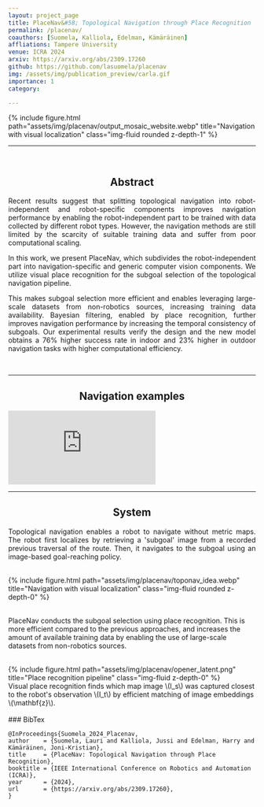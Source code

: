 ```yaml
---
layout: project_page
title: PlaceNav&#58; Topological Navigation through Place Recognition
permalink: /placenav/
coauthors: [Suomela, Kalliola, Edelman, Kämäräinen]
affliations: Tampere University
venue: ICRA 2024
arxiv: https://arxiv.org/abs/2309.17260
github: https://github.com/lasuomela/placenav
img: /assets/img/publication_preview/carla.gif
importance: 1
category:

---
```


<div class="row">
<div class="container lazy" data-lazy-placeholder="https://placehold.it/1321x583?text=Loading" data-lazy-error="https://placehold.it/1321x583?text=Error">
    <div class="col-sm mt-3 mt-md-0">
        {% include figure.html path="assets/img/placenav/output_mosaic_website.webp" title="Navigation with visual localization" class="img-fluid rounded z-depth-1" %}
    </div>
</div>
</div>

<hr>

<br>
<h2 style="text-align: center;">Abstract</h2>

<p style="text-align: justify;">
Recent results suggest that splitting topological navigation into robot-independent and robot-specific components improves navigation performance by enabling the robot-independent part to be trained with data collected by different robot types. However, the navigation methods are still limited by the scarcity of suitable training data and suffer from poor computational scaling.
</p>

<p style="text-align: justify;">
In this work, we present PlaceNav, which subdivides the robot-independent part into navigation-specific and generic computer vision components. We utilize visual place recognition for the subgoal selection of the topological navigation pipeline. 
</p>

<p style="text-align: justify;">
This makes subgoal selection more efficient and enables leveraging large-scale datasets from non-robotics sources, increasing training data availability.
Bayesian filtering, enabled by place recognition, further improves navigation performance by increasing the temporal consistency of subgoals.
Our experimental results verify the design and the new model obtains a 76% higher success rate in indoor and 23% higher in outdoor navigation tasks with higher computational efficiency.
</p>

<br>


<hr>
<h2 style="text-align: center;">Navigation examples</h2>
<div class="video-wrap">
  <div class="video-container">
    <iframe src="https://www.youtube.com/embed/4dzoRZrBsYw" title="PlaceNav navigation examples" frameborder="0" allow="accelerometer; autoplay; clipboard-write; encrypted-media; gyroscope; picture-in-picture; web-share" allowfullscreen></iframe>
  </div>
</div>

<hr>

<h2 style="text-align: center;">System</h2>
<p style="text-align: justify;">
Topological navigation enables a robot to navigate without metric maps. The robot first localizes by retrieving a 'subgoal' image from a recorded previous traversal of the route. Then, it navigates to the subgoal using an image-based goal-reaching policy.
</p>
<br>
<div class="row justify-content-center">
    <div class="col-sm d-flex justify-content-center align-items-center">
        {% include figure.html path="assets/img/placenav/toponav_idea.webp" title="Navigation with visual localization" class="img-fluid rounded z-depth-0" %}
    </div>
</div>
<br>
<p style="text-align: justify;">

PlaceNav conducts the subgoal selection using place recognition. This is more efficient compared to the previous approaches, and increases the amount of available training data by enabling the use of large-scale datasets from non-robotics sources.

</p>
<br>
<div class="row">
<div class="container lazy" data-lazy-placeholder="https://placehold.it/1321x583?text=Loading" data-lazy-error="https://placehold.it/1321x583?text=Error">
    <div class="col-9 mx-auto mt-3 mt-md-0">
        {% include figure.html path="assets/img/placenav/opener_latent.png" title="Place recognition pipeline" class="img-fluid z-depth-0" %}
    </div>
    <div class="caption">
        Visual place recognition finds which map image \(I_s\) was captured closest to the robot's observation \(I_t\) by efficient matching of image embeddings \(\mathbf{z}\).
    </div>
</div>
</div>



<br>
### BibTex

    @InProceedings{Suomela_2024_Placenav,
    author    = {Suomela, Lauri and Kalliola, Jussi and Edelman, Harry and Kämäräinen, Joni-Kristian},
    title     = {PlaceNav: Topological Navigation through Place Recognition},
    booktitle = {IEEE International Conference on Robotics and Automation (ICRA)},
    year      = {2024},
    url       = {https://arxiv.org/abs/2309.17260},
    }


